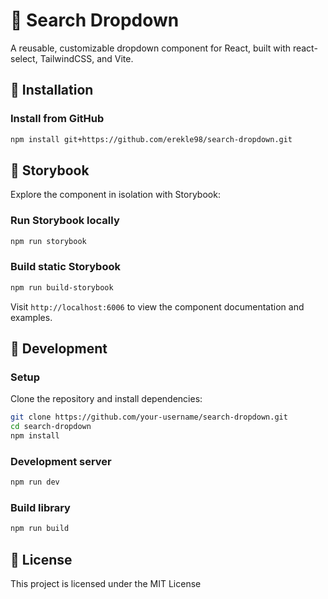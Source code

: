 # 🔎 Search Dropdown

A reusable, customizable dropdown component for React, built with react-select, TailwindCSS, and Vite.

## 🚀 Installation

### Install from GitHub

```bash
npm install git+https://github.com/erekle98/search-dropdown.git
```

## 🧪 Storybook

Explore the component in isolation with Storybook:

### Run Storybook locally

```bash
npm run storybook
```

### Build static Storybook

```bash
npm run build-storybook
```

Visit `http://localhost:6006` to view the component documentation and examples.

## 🔧 Development

### Setup

Clone the repository and install dependencies:

```bash
git clone https://github.com/your-username/search-dropdown.git
cd search-dropdown
npm install
```

### Development server

```bash
npm run dev
```

### Build library

```bash
npm run build
```

## 📜 License

This project is licensed under the MIT License
